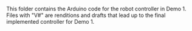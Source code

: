 This folder contains the Arduino code for the robot controller in Demo 1. Files with "V#" are renditions and drafts that lead up to the final implemented controller for Demo 1.

